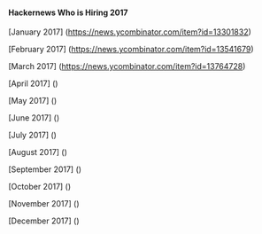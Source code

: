 #### Hackernews Who is Hiring 2017

[January 2017]
(https://news.ycombinator.com/item?id=13301832)

[February 2017]
(https://news.ycombinator.com/item?id=13541679)

[March 2017]
(https://news.ycombinator.com/item?id=13764728)

[April 2017]
()

[May 2017]
()

[June 2017]
()

[July 2017]
()

[August 2017]
()

[September 2017]
()

[October 2017]
()

[November 2017]
()

[December 2017]
()
